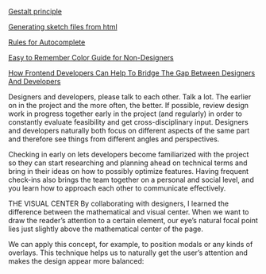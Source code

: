 [Gestalt principle](https://medium.muz.li/gestalt-principles-in-ui-design-6b75a41e9965)

[Generating sketch files from html](https://medium.com/seek-blog/sketching-in-the-browser-33a7b7aa0526)

[Rules for Autocomplete](http://jeremymikkola.com/posts/2019_03_19_rules_for_autocomplete.html)

[Easy to Remember Color Guide for Non-Designers](https://docs.sendwithses.com/random-stuff/easy-to-remember-color-guide-for-non-designers)

[How Frontend Developers Can Help To Bridge The Gap Between Designers And Developers](https://www.smashingmagazine.com/2019/05/frontend-developers-designers/)

Designers and developers, please talk to each other. Talk a lot. The earlier on in the project and the more often, the better. If possible, review design work in progress together early in the project (and regularly) in order to constantly evaluate feasibility and get cross-disciplinary input. Designers and developers naturally both focus on different aspects of the same part and therefore see things from different angles and perspectives.

Checking in early on lets developers become familiarized with the project so they can start researching and planning ahead on technical terms and bring in their ideas on how to possibly optimize features. Having frequent check-ins also brings the team together on a personal and social level, and you learn how to approach each other to communicate effectively.

THE VISUAL CENTER
By collaborating with designers, I learned the difference between the mathematical and visual center. When we want to draw the reader’s attention to a certain element, our eye’s natural focal point lies just slightly above the mathematical center of the page.

We can apply this concept, for example, to position modals or any kinds of overlays. This technique helps us to naturally get the user’s attention and makes the design appear more balanced:
